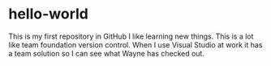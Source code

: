 # hello-world
This is my first repository in GitHub
I like learning new things. This is a lot like team foundation version control. When I use Visual Studio at work it has a team solution so I can see what Wayne has checked out. 
